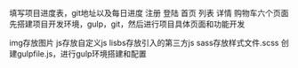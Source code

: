 填写项目进度表，git地址以及每日进度
注册  登陆  首页 列表  详情  购物车六个页面
先搭建项目开发环境，gulp，git，然后进行项目具体页面和功能开发

img存放图片
js存放自定义js
lisbs存放引入的第三方js
sass存放样式文件.scss
创建gulpfile.js，进行gulp环境搭建和配置